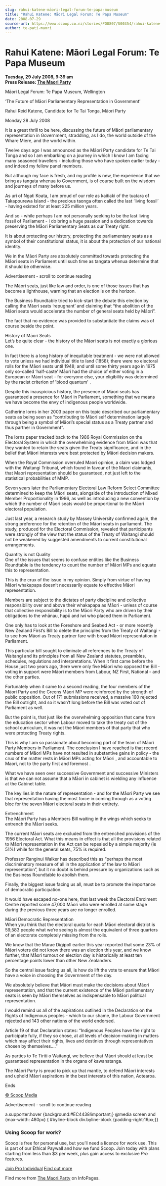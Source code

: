 ```yaml
---
slug: rahui-katene-māori-legal-forum-te-papa-museum
title: "Rahui Katene: Māori Legal Forum: Te Papa Museum"
date: 2008-07-29
source-url: https://www.scoop.co.nz/stories/PO0807/S00354/rahui-katene-maori-legal-forum-te-papa-museum.htm
author: te-pati-maori
---
```

Rahui Katene: Māori Legal Forum: Te Papa Museum
===============================================

**Tuesday, 29 July 2008, 9:39 am**  
**Press Release: [The Maori Party](https://info.scoop.co.nz/The_Maori_Party)**

  
Māori Legal Forum: Te Papa Museum, Wellington

‘The Future of Māori Parliamentary Representation in Government’

Rahui Reid Katene, Candidate for Te Tai Tonga, Māori Party

Monday 28 July 2008

  
It is a great thrill to be here, discussing the future of Māori parliamentary representation in Government, straddling, as I do, the world outside of the Whare Miere, and the world within.

Twelve days ago I was announced as the Māori Party candidate for Te Tai Tonga and so I am embarking on a journey in which I know I am facing many seasoned travellers - including those who have spoken earlier today - and indeed my fellow panel members.

But although my face is fresh, and my profile is new, the experience that we bring as tangata whenua to Government, is of course built on the wisdom and journeys of many before us.

As uri of Ngati Koata, I am proud of our role as kaitiaki of the tuatara of Takapourewa Island - the precious taonga often called the last ‘living fossil’ - having existed for at least 225 million years.

And so - while perhaps I am not personally seeking to be the last living fossil of Parliament - I do bring a huge passion and a dedication towards preserving the Māori Parliamentary Seats as our Treaty right.

It is about protecting our history, protecting the parliamentary seats as a symbol of their constitutional status, it is about the protection of our national identity.

We in the Māori Party are absolutely committed towards protecting the Māori seats in Parliament until such time as tangata whenua determine that it should be otherwise.

Advertisement - scroll to continue reading





The Māori seats, just like law and order, is one of those issues that has become a lighthouse, warning that an election is on the horizon.

The Business Roundtable tried to kick-start the debate this election by calling the Māori seats ‘repugnant’ and claiming that “the abolition of the Māori seats would accelerate the number of general seats held by Māori”.

The fact that no evidence was provided to substantiate the claims was of course beside the point.

History of Māori Seats  
Let’s be quite clear - the history of the Māori seats is not exactly a glorious one.

In fact there is a long history of inequitable treatment - we were not allowed to vote unless we had individual title to land (1858); there were no electoral rolls for the Māori seats until 1948; and until some thirty years ago in 1975 only so-called ‘half-caste’ Māori had the choice of either voting in a European or Māori seat - for everyone else, your eligibility was determined by the racist criterion of 'blood quantum' .

Despite this inauspicious history, the presence of Māori seats has guaranteed a presence for Māori in Parliament, something that we means we have become the envy of indigenous people worldwide.

Catherine Iorns in her 2003 paper on this topic described our parliamentary seats as being seen as “contributing to Māori self determination largely through being a symbol of Māori’s special status as a Treaty partner and thus partner in Government”.

The Iorns paper tracked back to the 1986 Royal Commission on the Electoral System in which the overwhelming evidence from Māori was that they wanted to retain the seats given the Treaty significance, and in the belief that Māori interests were best protected by Māori decision makers.

When the Royal Commission overruled Maori opinion, a claim was lodged with the Waitangi Tribunal, which found in favour of the Maori claimants, that Maori representation should be guaranteed, not just left to the statistical probabilities of MMP.

Seven years later the Parliamentary Electoral Law Reform Select Committee determined to keep the Māori seats, alongside of the introduction of Mixed Member Proportionality in 1996, as well as introducing a new convention by which the number of Māori seats would be proportional to the Māori electoral population.

Just last year, a research study by Massey University confirmed again, the strong preference for the retention of the Māori seats in parliament. The study, produced for the Electoral Commission, revealed that participants were strongly of the view that the status of the Treaty of Waitangi should not be weakened by suggested amendments to current constitutional arrangements.

Quantity is not Quality  
One of the issues that seems to confuse entities like the Business Roundtable is the tendency to count the number of Māori MPs and equate this to representation.

This is the crux of the issue in my opinion. Simply from virtue of having Māori whakapapa doesn’t necessarily equate to effective Māori representation.

Members are subject to the dictates of party discipline and collective responsibility over and above their whakapapa as Māori - unless of course that collective responsibility is to the Māori Party who are driven by their obligations to the whānau, hapū and iwi who placed them in Parliament.

One only has to look at the Foreshore and Seabed Act - or more recently New Zealand First’s Bill to delete the principles from the Treaty of Waitangi - to see how Māori as Treaty partner fare with broad Māori representation in Parliament.

This particular bill sought to eliminate all references to the Treaty of Waitangi and its principles from all New Zealand statutes, preambles, schedules, regulations and interpretations. When it first came before the House just two years ago, there were only five Māori who opposed the Bill -voting in support were Māori members from Labour, NZ First, National - and the other parties.

Fortunately when it came to a second reading, the four members of the Māori Party and the Greens Māori MP were reinforced by the strength of public opposition. Out of 171 submissions received, a massive 160 rejected the Bill outright, and so it wasn’t long before the Bill was voted out of Parliament as well.

But the point is, that just like the overwhelming opposition that came from the education sector when Labour moved to take the treaty out of the school curriculum, it was not the Māori members of that party that who were protecting Treaty rights.

This is why I am so passionate about becoming part of the team of Māori Party Members in Parliament. The conclusion I have reached is that record numbers of Māori MPs have not resulted in substantive gains in policy - the crux of the matter rests in Māori MPs acting for Māori , and accountable to Maori, not to the party first and foremost .

What we have seen over successive Government and successive Ministers is that we can not assume that a Māori in cabinet is wielding any influence at the Cabinet table.

The key lies in the nature of representation - and for the Māori Party we see that representation having the most force in coming through as a voting bloc for the seven Māori electoral seats in their entirety.

Entrenchment  
The Māori Party has a Members Bill waiting in the wings which seeks to entrench the Māori seeks.

The current Māori seats are excluded from the entrenched provisions of the 1956 Electoral Act. What this means in effect is that all the provisions related to Māori representation in the Act can be repealed by a simple majority (ie 51%) while for the general seats, 75% is required.

Professor Ranginui Walker has described this as “perhaps the most discriminatory measure of all in the application of the law to Māori representation”, but it no doubt is behind pressure by organizations such as the Business Roundtable to abolish them.

Finally, the biggest issue facing us all, must be to promote the importance of democratic participation.

It would have escaped no-one here, that last week the Electoral Enrolment Centre reported some 47,000 Māori who were enrolled at some stage during the previous three years are no longer enrolled.

Māori Democratic Representation  
When you think that the electoral quota for each Māori electoral district is 59,583 people what we’re seeing is almost the equivalent of three quarters of an electorate completely missing from the rolls.

We know that the Marae Digipoll earlier this year reported that some 23% of Māori voters did not know there was an election this year, and we know further, that Māori turnout on election day is historically at least ten percentage points lower than other New Zealanders.

So the central issue facing us all, is how do lift the vote to ensure that Māori have a voice in choosing the Government of the day.

We absolutely believe that Māori must make the decisions about Māori representation, and that the current existence of the Māori parliamentary seats is seen by Māori themselves as indispensable to Māori political representation.

I would remind us all of the aspirations outlined in the Declaration on the Rights of Indigenous peoples - which to our shame, the Labour Government rejected and 143 other nations of the world endorsed.

Article 19 of that Declaration states: “Indigenous Peoples have the right to participate fully, if they so chose, at all levels of decision-making in matters which may affect their rights, lives and destinies through representatives chosen by themselves….”

As parties to Te Tiriti o Waitangi, we believe that Māori should at least be guaranteed representation in the organs of kawanatanga.

The Māori Party is proud to pick up that mantle, to defend Māori interests and uphold Māori aspirations in the best interests of this nation, Aotearoa.

Ends

[© Scoop Media](http://www.scoop.co.nz/about/terms.html)  

Advertisement - scroll to continue reading



a.supporter:hover {background:#EC4438!important;} @media screen and (max-width: 480px) { #byline-block div.byline-block {padding-right:16px;}}

### Using Scoop for work?

Scoop is free for personal use, but you’ll need a licence for work use. This is part of our Ethical Paywall and how we fund Scoop. Join today with plans starting from less than $3 per week, plus gain access to exclusive _Pro_ features.  
  
[Join Pro Individual](https://pro.scoop.co.nz/Individual/?from=ProIn24) [Find out more](https://pro.scoop.co.nz/using-scoop-for-work/?from=ProIn24)

Find more from [The Maori Party](https://info.scoop.co.nz/The_Maori_Party) on InfoPages.
